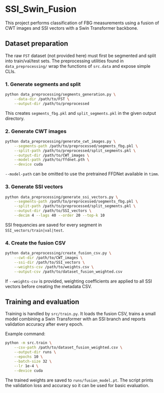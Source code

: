 # SSI_Swin_Fusion



This project performs classification of FBG measurements using a fusion of CWT images and SSI vectors with a Swin Transformer backbone.

## Dataset preparation

The raw `FST` dataset (not provided here) must first be segmented and split into train/val/test sets. The preprocessing utilities found in `data_preprocessing/` wrap the functions of `src.data` and expose simple CLIs.

### 1. Generate segments and split
```bash
python data_preprocessing/segments_generation.py \
    --data-dir /path/to/FST \
    --output-dir /path/to/preprocessed
```
This creates `segments_fbg.pkl` and `split_segments.pkl` in the given output directory.

### 2. Generate CWT images
```bash
python data_preprocessing/generate_cwt_images.py \
    --segments-path /path/to/preprocessed/segments_fbg.pkl \
    --split-path /path/to/preprocessed/split_segments.pkl \
    --output-dir /path/to/CWT_images \
    --model-path /path/to/ffdnet.pth \
    --device cuda
```
`--model-path` can be omitted to use the pretrained FFDNet available in `timm`.

### 3. Generate SSI vectors
```bash
python data_preprocessing/generate_ssi_vectors.py \
    --segments-path /path/to/preprocessed/segments_fbg.pkl \
    --split-path /path/to/preprocessed/split_segments.pkl \
    --output-dir /path/to/SSI_vectors \
    --decim 4 --lags 40 --order 20 --top-k 10
```
SSI frequencies are saved for every segment in `SSI_vectors/train|val|test`.

### 4. Create the fusion CSV
```bash
python data_preprocessing/create_fusion_csv.py \
    --cwt-dir /path/to/CWT_images \
    --ssi-dir /path/to/SSI_vectors \
    --weights-csv /path/to/weights.csv \
    --output-csv /path/to/dataset_fusion_weighted.csv
```
If `--weights-csv` is provided, weighting coefficients are applied to all SSI vectors before creating the metadata CSV.

## Training and evaluation

Training is handled by `src/train.py`. It loads the fusion CSV, trains a small model combining a Swin Transformer with an SSI branch and reports validation accuracy after every epoch.

Example command:
```bash
python -m src.train \
    --csv-path /path/to/dataset_fusion_weighted.csv \
    --output-dir runs \
    --epochs 10 \
    --batch-size 32 \
    --lr 1e-4 \
    --device cuda
```
The trained weights are saved to `runs/fusion_model.pt`. The script prints the validation loss and accuracy so it can be used for basic evaluation.


